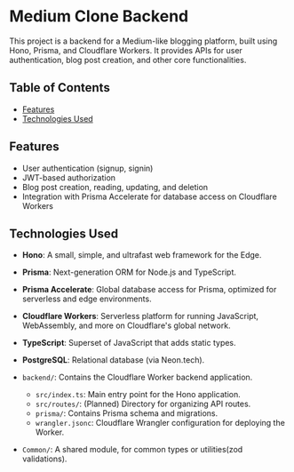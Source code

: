 # Medium Clone Backend

This project is a backend for a Medium-like blogging platform, built using Hono, Prisma, and Cloudflare Workers. It provides APIs for user authentication, blog post creation, and other core functionalities.

## Table of Contents

- [Features](#features)
- [Technologies Used](#technologies-used)

## Features

- User authentication (signup, signin)
- JWT-based authorization
- Blog post creation, reading, updating, and deletion
- Integration with Prisma Accelerate for database access on Cloudflare Workers

## Technologies Used

- **Hono**: A small, simple, and ultrafast web framework for the Edge.
- **Prisma**: Next-generation ORM for Node.js and TypeScript.
- **Prisma Accelerate**: Global database access for Prisma, optimized for serverless and edge environments.
- **Cloudflare Workers**: Serverless platform for running JavaScript, WebAssembly, and more on Cloudflare's global network.
- **TypeScript**: Superset of JavaScript that adds static types.
- **PostgreSQL**: Relational database (via Neon.tech).

- `backend/`: Contains the Cloudflare Worker backend application.
  - `src/index.ts`: Main entry point for the Hono application.
  - `src/routes/`: (Planned) Directory for organizing API routes.
  - `prisma/`: Contains Prisma schema and migrations.
  - `wrangler.jsonc`: Cloudflare Wrangler configuration for deploying the Worker.
- `Common/`: A shared module, for common types or utilities(zod validations).

